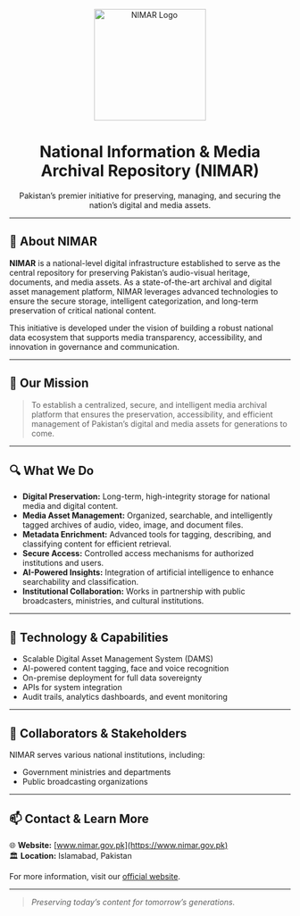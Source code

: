 <p align="center">
  <img src="https://www.nimar.gov.pk/logo.svg" alt="NIMAR Logo" width="200"/>
  <h1 align="center">National Information & Media Archival Repository (NIMAR)</h1>
  <p align="center">Pakistan’s premier initiative for preserving, managing, and securing the nation’s digital and media assets.</p>
</p>


---

## 📌 About NIMAR

**NIMAR** is a national-level digital infrastructure established to serve as the central repository for preserving Pakistan’s audio-visual heritage, documents, and media assets. As a state-of-the-art archival and digital asset management platform, NIMAR leverages advanced technologies to ensure the secure storage, intelligent categorization, and long-term preservation of critical national content.

This initiative is developed under the vision of building a robust national data ecosystem that supports media transparency, accessibility, and innovation in governance and communication.

---

## 🎯 Our Mission

> To establish a centralized, secure, and intelligent media archival platform that ensures the preservation, accessibility, and efficient management of Pakistan’s digital and media assets for generations to come.

---

## 🔍 What We Do

- **Digital Preservation:** Long-term, high-integrity storage for national media and digital content.
- **Media Asset Management:** Organized, searchable, and intelligently tagged archives of audio, video, image, and document files.
- **Metadata Enrichment:** Advanced tools for tagging, describing, and classifying content for efficient retrieval.
- **Secure Access:** Controlled access mechanisms for authorized institutions and users.
- **AI-Powered Insights:** Integration of artificial intelligence to enhance searchability and classification.
- **Institutional Collaboration:** Works in partnership with public broadcasters, ministries, and cultural institutions.

---

## 🧠 Technology & Capabilities

- Scalable Digital Asset Management System (DAMS)
- AI-powered content tagging, face and voice recognition
- On-premise deployment for full data sovereignty
- APIs for system integration
- Audit trails, analytics dashboards, and event monitoring

---

## 🤝 Collaborators & Stakeholders

NIMAR serves various national institutions, including:

- Government ministries and departments
- Public broadcasting organizations

---

## 📫 Contact & Learn More

🌐 **Website:** [www.nimar.gov.pk](https://www.nimar.gov.pk)  
🏛️ **Location:** Islamabad, Pakistan

For more information, visit our [official website](https://www.nimar.gov.pk).

---

> _Preserving today’s content for tomorrow’s generations._

